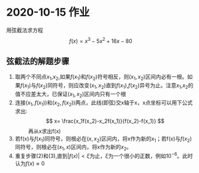 # 2020-10-15 作业
用弦截法求方程
$$
f(x)=x^3-5x^2+16x-80
$$

## 弦截法的解题步骤
1. 取两个不同点$x_1$,$x_2$,如果$f(x_1)$和$f(x_2)$符号相反，则$(x_1,x_2)$区间内必有一根。如果$f(x_1)$与$f(x_2)$同符号，则应改变$(x_1,x_2)$直到$f(x_1)$,$f(x_2)$异号为止。注意$x_1$,$x_2$的值不应差太大，已保证$(x_1,x_2)$区间内只有一个根
2. 连接$(x_1,f(x_1))$和$(x_2,f(x_2))$两点，此线(即弦)交x轴于x，x点坐标可以用下公式求出:
$$
x= \frac{x_1f(x_2)-x_2f(x_1)}{f(x_2)-f(x_1)}
$$
&ensp;&ensp;&ensp;&ensp;&ensp;再从x求出f(x)  
3. 若f(x)与$f(x_1)$同符号，则根必在$(x,x_2)$区间内，将x作为新的$x_1$；若f(x)与$f(x_2)$同符号，则根必在$(x_1,x)$区间内，将x作为新的$x_2$。  
4. 重复步骤(2)和(3),直到$|f(x)|<\xi$为止，$\xi$为一个很小的正数，例如$10^{-6}$。此时认为$f(x)\approx0$  
